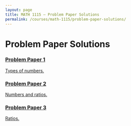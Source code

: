 ```yaml
---
layout: page
title: MATH 1115 — Problem Paper Solutions
permalink: /courses/math-1115/problem-paper-solutions/
---
```


# Problem Paper Solutions

<div class="card-grid">
  <a class="card" href="{{ '/courses/math-1115/problem-paper-solutions/pp1/' | relative_url }}">
    <h3>Problem Paper 1</h3>
    <p>Types of numbers.</p>
  </a>

  <a class="card" href="{{ '/courses/math-1115/problem-paper-solutions/pp2/' | relative_url }}">
    <h3>Problem Paper 2</h3>
    <p>Numbers and ratios.</p>
  </a>

 <a class="card" href="{{ '/courses/math-1115/problem-paper-solutions/pp3/' | relative_url }}">
    <h3>Problem Paper 3</h3>
    <p>Ratios.</p>
  </a>
  </div>
